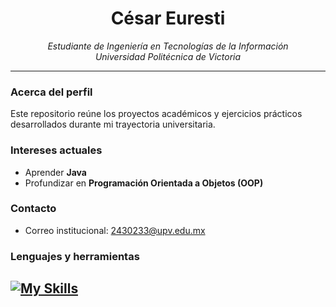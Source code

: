 <h1 align="center">César Euresti</h1>
<p align="center"><em>Estudiante de Ingeniería en Tecnologías de la Información<br/>
Universidad Politécnica de Victoria</em></p>

---

### Acerca del perfil
Este repositorio reúne los proyectos académicos y ejercicios prácticos desarrollados durante mi trayectoria universitaria.

### Intereses actuales
- Aprender **Java**
- Profundizar en **Programación Orientada a Objetos (OOP)**

### Contacto
- Correo institucional: [2430233@upv.edu.mx](mailto:2430233@upv.edu.mx)

### Lenguajes y herramientas
[![My Skills](https://skillicons.dev/icons?i=java,c,git,mysql,linux,bash&theme=dark&perline=6)](https://skillicons.dev)
---
